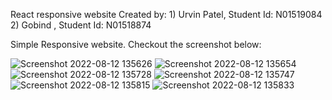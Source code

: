 React responsive website Created by:  1) Urvin Patel, Student Id: N01519084
                                      2) Gobind , Student Id: N01518874

Simple Responsive website. Checkout the screenshot below:

![Screenshot 2022-08-12 135626](https://user-images.githubusercontent.com/99761288/184416941-8937c705-33a6-463c-a827-b822c7c9dcdd.png)
![Screenshot 2022-08-12 135654](https://user-images.githubusercontent.com/99761288/184416946-13c0d0d4-89e7-41a4-81db-9ab9e943af53.png)
![Screenshot 2022-08-12 135728](https://user-images.githubusercontent.com/99761288/184416951-f02ac1b7-247a-404a-bcfe-90e6f757e6cc.png)
![Screenshot 2022-08-12 135747](https://user-images.githubusercontent.com/99761288/184416953-44468ba5-a9b7-422e-90f0-04fd2aff6e5b.png)
![Screenshot 2022-08-12 135815](https://user-images.githubusercontent.com/99761288/184416958-5e454307-d18b-4294-a74f-11eacb7b39f1.png)
![Screenshot 2022-08-12 135833](https://user-images.githubusercontent.com/99761288/184416961-2aaf8521-d18a-4876-8c99-74886362c607.png)

